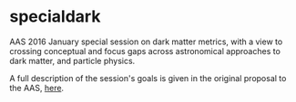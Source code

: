 # specialdark
AAS 2016 January special session on dark matter metrics, with a view to crossing conceptual and focus gaps across astronomical approaches to dark matter, and particle physics. 

A full description of the session's goals is given in the original proposal to the AAS, [here](https://github.com/lmoustakas/specialdark/blob/master/docs/DMSpecialSessionProposal.pdf). 
